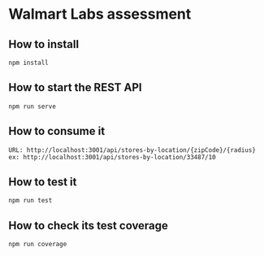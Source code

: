 # Walmart Labs assessment
## How to install
```
npm install
```

## How to start the REST API
```
npm run serve
```

## How to consume it
```
URL: http://localhost:3001/api/stores-by-location/{zipCode}/{radius}
ex: http://localhost:3001/api/stores-by-location/33487/10
```

## How to test it
```
npm run test
```

## How to check its test coverage
```
npm run coverage
```